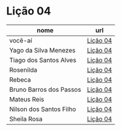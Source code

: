 # Lição 04

nome | url
---  | ---
você-aí | [Lição 04](https://github.com/math-freire7/texto-markdown)
Yago da Silva Menezes | [Lição 04](https://github.com/yago-menezes/texto-markdown)
Tiago dos Santos Alves | [Lição 04](https://github.com/Tiago2332/texto-markdown)
Rosenilda | [Lição 04](https://github.com/Rosenilda-Barreto/texto-markdown/blob/main/README.md)
Rebeca | [Lição 04](https://github.com/vieirbeca/texto-markdown)
Bruno Barros dos Passos | [Lição 04](https://github.com/brunnoobarros/texto-markdown)
Mateus Reis | [Lição 04](https://github.com/Mateusreisdasilva/texto-markdown)
Nilson dos Santos Filho|[Lição 04](https://github.com/Nison-dos-Satos-Filho/texto-markdown)
Sheila Rosa | [Lição 04](https://github.com/SheilaRosa/texto-markdown/blob/main/README.md)



